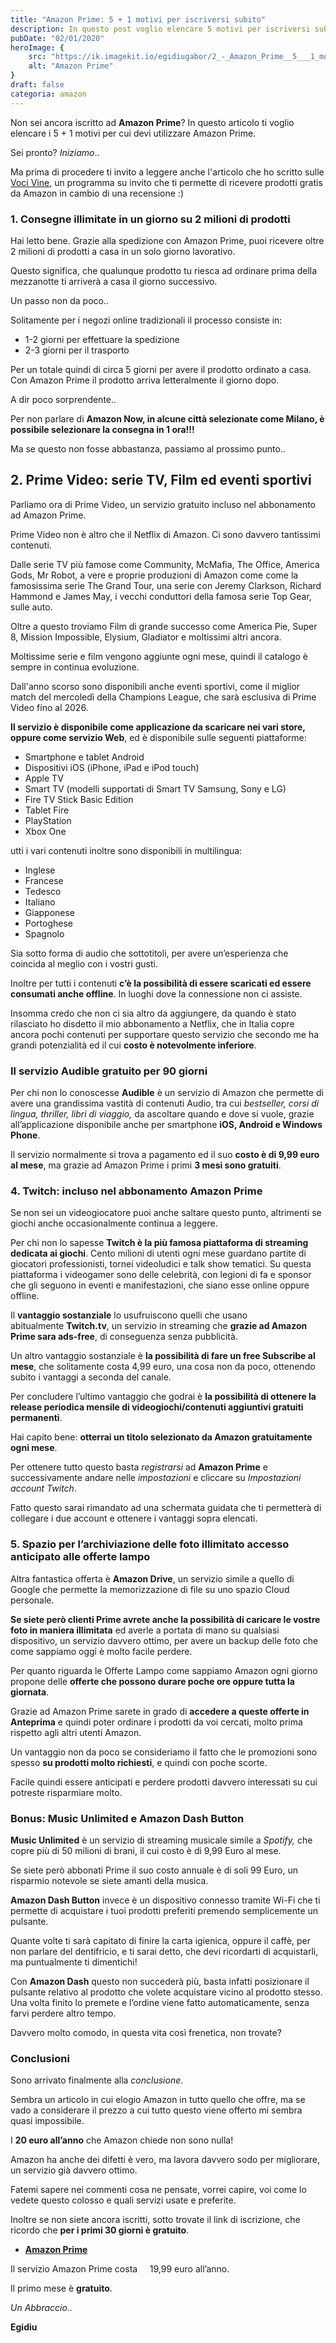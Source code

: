 ```yaml
---
title: "Amazon Prime: 5 + 1 motivi per iscriversi subito"
description: In questo post voglio elencare 5 motivi per iscriversi subito ad Amazon Prime
pubDate: "02/01/2020"
heroImage: {
    src: "https://ik.imagekit.io/egidiugabor/2_-_Amazon_Prime__5___1_motivi_per_iscriversi_subito/Amazon_Prime_5___1_motivi_per_iscriversi_subito-2.jpg?updatedAt=1685738761609",
    alt: "Amazon Prime"
}
draft: false
categoria: amazon 
---
```

Non sei ancora iscritto ad **Amazon Prime**? In questo articolo ti voglio elencare i 5 + 1 motivi per cui devi utilizzare Amazon Prime. 

Sei pronto? _Iniziamo_..

Ma prima di procedere ti invito a leggere anche l'articolo che ho scritto sulle [Voci Vine](http://localhost:3000/blog/vine-il-programma-per-recensori-top-di-amazon/), un programma su invito che ti permette di ricevere prodotti gratis da Amazon in cambio di una recensione :)

### 1. Consegne illimitate in un giorno su 2 milioni di prodotti

Hai letto bene. Grazie alla spedizione con Amazon Prime, puoi ricevere oltre 2 milioni di prodotti a casa in un solo giorno lavorativo.

Questo significa, che qualunque prodotto tu riesca ad ordinare prima della mezzanotte ti arriverà a casa il giorno successivo.

Un passo non da poco..

Solitamente per i negozi online tradizionali il processo consiste in:
- 1-2 giorni per effettuare la spedizione
- 2-3 giorni per il trasporto

Per un totale quindi di circa 5 giorni per avere il prodotto ordinato a casa. Con Amazon Prime il prodotto arriva letteralmente il giorno dopo.

A dir poco sorprendente..

Per non parlare di **Amazon Now, in alcune città selezionate come Milano, è possibile selezionare la consegna in 1 ora!!!**

Ma se questo non fosse abbastanza, passiamo al prossimo punto..

## 2. Prime Video: serie TV, Film ed eventi sportivi

Parliamo ora di Prime Video, un servizio gratuito incluso nel abbonamento ad Amazon Prime.

Prime Video non è altro che il Netflix di Amazon. Ci sono davvero tantissimi contenuti.

Dalle serie TV più famose come Community, McMafia, The Office, America Gods, Mr Robot, a vere e proprie produzioni di Amazon come come la famosissima serie The Grand Tour, una serie con Jeremy Clarkson, Richard Hammond e James May, i vecchi conduttori della famosa serie Top Gear, sulle auto.

Oltre a questo troviamo Film di grande successo come America Pie, Super 8, Mission Impossible, Elysium, Gladiator e moltissimi altri ancora.

Moltissime serie e film vengono aggiunte ogni mese, quindi il catalogo è sempre in continua evoluzione.

Dall'anno scorso sono disponibili anche eventi sportivi, come il miglior match del mercoledì della Champions League, che sarà esclusiva di Prime Video fino al 2026.

**Il servizio è disponibile come applicazione da scaricare nei vari store, oppure come servizio Web**, ed è disponibile sulle seguenti piattaforme:

- Smartphone e tablet Android
- Dispositivi iOS (iPhone, iPad e iPod touch)
- Apple TV
- Smart TV (modelli supportati di Smart TV Samsung, Sony e LG)
- Fire TV Stick Basic Edition
- Tablet Fire
- PlayStation
- Xbox One

utti i vari contenuti inoltre sono disponibili in multilingua:

- Inglese
- Francese
- Tedesco
- Italiano
- Giapponese
- Portoghese
- Spagnolo

Sia sotto forma di audio che sottotitoli, per avere un’esperienza che coincida al meglio con i vostri gusti.

Inoltre per tutti i contenuti **c’è la possibilità di essere scaricati ed essere consumati anche offline**. In luoghi dove la connessione non ci assiste.

Insomma credo che non ci sia altro da aggiungere, da quando è stato rilasciato ho disdetto il mio abbonamento a Netflix, che in Italia copre ancora pochi contenuti per supportare questo servizio che secondo me ha grandi potenzialità ed il cui **costo è notevolmente inferiore**.

### Il servizio Audible gratuito per 90 giorni

Per chi non lo conoscesse **Audible** è un servizio di Amazon che permette di avere una grandissima vastità di contenuti Audio, tra cui *bestseller, corsi di lingua, thriller, libri di viaggio,* da ascoltare quando e dove si vuole, grazie all’applicazione disponibile anche per smartphone **iOS, Android e Windows Phone**.

Il servizio normalmente si trova a pagamento ed il suo **costo è di 9,99 euro al mese**, ma grazie ad Amazon Prime i primi **3 mesi sono gratuiti**.

### 4. Twitch: incluso nel abbonamento Amazon Prime

Se non sei un videogiocatore puoi anche saltare questo punto, altrimenti se giochi anche occasionalmente continua a leggere.

Per chi non lo sapesse **Twitch è la più famosa piattaforma di streaming dedicata ai giochi**. Cento milioni di utenti ogni mese guardano partite di giocatori professionisti, tornei videoludici e talk show tematici. Su questa piattaforma i videogamer sono delle celebrità, con legioni di fa e sponsor che gli seguono in eventi e manifestazioni, che siano esse online oppure offline.

Il **vantaggio sostanziale** lo usufruiscono quelli che usano abitualmente **Twitch.tv**, un servizio in streaming che **grazie ad Amazon Prime sara ads-free**, di conseguenza senza pubblicità.

Un altro vantaggio sostanziale è **la possibilità di fare un free Subscribe al mese**, che solitamente costa 4,99 euro, una cosa non da poco, ottenendo subito i vantaggi a seconda del canale.

Per concludere l’ultimo vantaggio che godrai è **la possibilità di ottenere la release periodica mensile di videogiochi/contenuti aggiuntivi gratuiti permanenti**.

Hai capito bene: **otterrai un titolo selezionato da Amazon gratuitamente ogni mese**.

Per ottenere tutto questo basta *registrarsi* ad **Amazon Prime** e successivamente andare nelle *impostazioni* e cliccare su *Impostazioni account Twitch*.

Fatto questo sarai rimandato ad una schermata guidata che ti permetterà di collegare i due account e ottenere i vantaggi sopra elencati.

### 5. Spazio per l’archiviazione delle foto illimitato accesso anticipato alle offerte lampo

Altra fantastica offerta è **Amazon Drive**, un servizio simile a quello di Google che permette la memorizzazione di file su uno spazio Cloud personale.

**Se siete però clienti Prime avrete anche la possibilità di caricare le vostre foto in maniera illimitata** ed averle a portata di mano su qualsiasi dispositivo, un servizio davvero ottimo, per avere un backup delle foto che come sappiamo oggi è molto facile perdere.

Per quanto riguarda le Offerte Lampo come sappiamo Amazon ogni giorno propone delle **offerte che possono durare poche ore oppure tutta la giornata**.

Grazie ad Amazon Prime sarete in grado di **accedere a queste offerte in Anteprima** e quindi poter ordinare i prodotti da voi cercati, molto prima rispetto agli altri utenti Amazon.

Un vantaggio non da poco se consideriamo il fatto che le promozioni sono spesso **su prodotti molto richiesti**, e quindi con poche scorte.

Facile quindi essere anticipati e perdere prodotti davvero interessati su cui potreste risparmiare molto.

### Bonus: Music Unlimited e Amazon Dash Button

**Music Unlimited** è un servizio di streaming musicale simile a *Spotify,* che copre più di 50 milioni di brani, il cui costo è di 9,99 Euro al mese.

Se siete però abbonati Prime il suo costo annuale è di soli 99 Euro, un risparmio notevole se siete amanti della musica.

**Amazon Dash Button** invece è un dispositivo connesso tramite Wi-Fi che ti permette di acquistare i tuoi prodotti preferiti premendo semplicemente un pulsante.

Quante volte ti sarà capitato di finire la carta igienica, oppure il caffè, per non parlare del dentifricio, e ti sarai detto, che devi ricordarti di acquistarli, ma puntualmente ti dimentichi!

Con **Amazon Dash** questo non succederà più, basta infatti posizionare il pulsante relativo al prodotto che volete acquistare vicino al prodotto stesso. Una volta finito lo premete e l’ordine viene fatto automaticamente, senza farvi perdere altro tempo.

Davvero molto comodo, in questa vita così frenetica, non trovate?

### Conclusioni

Sono arrivato finalmente alla *conclusione*.

Sembra un articolo in cui elogio Amazon in tutto quello che offre, ma se vado a considerare il prezzo a cui tutto questo viene offerto mi sembra quasi impossibile.

I **20 euro all’anno** che Amazon chiede non sono nulla!

Amazon ha anche dei difetti è vero, ma lavora davvero sodo per migliorare,  un servizio già davvero ottimo.

Fatemi sapere nei commenti cosa ne pensate, vorrei capire, voi come lo vedete questo colosso e quali servizi usate e preferite.

Inoltre se non siete ancora iscritti, sotto trovate il link di iscrizione, che ricordo che **per i primi 30 giorni è gratuito**.

- **[Amazon Prime](http://www.amazon.it/provaprime?tag=f0be0-21)**

Il servizio Amazon Prime costa     19,99 euro all’anno.

Il primo mese è **gratuito**.

*Un Abbraccio..*

**Egidiu**